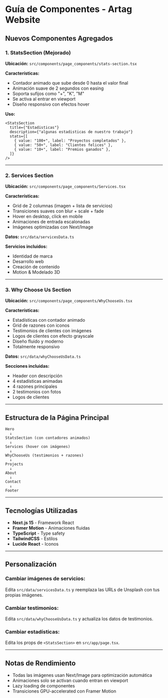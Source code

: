 # Guía de Componentes - Artag Website

## Nuevos Componentes Agregados

### 1. StatsSection (Mejorado)
**Ubicación:** `src/components/page_components/stats-section.tsx`

**Características:**
- Contador animado que sube desde 0 hasta el valor final
- Animación suave de 2 segundos con easing
- Soporta sufijos como "+", "K", "M"
- Se activa al entrar en viewport
- Diseño responsivo con efectos hover

**Uso:**
```tsx
<StatsSection
  title={"Estadisticas"}
  description={"algunas estadisticas de nuestro trabajo"}
  stats={[
    { value: "100+", label: "Proyectos completados" },
    { value: "50+", label: "Clientes felices" },
    { value: "10+", label: "Premios ganados" },
  ]}
/>
```

---

### 2. Services Section
**Ubicación:** `src/components/page_components/Services.tsx`

**Características:**
- Grid de 2 columnas (imagen + lista de servicios)
- Transiciones suaves con blur + scale + fade
- Hover en desktop, click en mobile
- Animaciones de entrada escalonadas
- Imágenes optimizadas con Next/Image

**Datos:** `src/data/servicesData.ts`

**Servicios incluidos:**
- Identidad de marca
- Desarrollo web
- Creación de contenido
- Motion & Modelado 3D

---

### 3. Why Choose Us Section
**Ubicación:** `src/components/page_components/WhyChooseUs.tsx`

**Características:**
- Estadísticas con contador animado
- Grid de razones con iconos
- Testimonios de clientes con imágenes
- Logos de clientes con efecto grayscale
- Diseño fluido y moderno
- Totalmente responsivo

**Datos:** `src/data/whyChooseUsData.ts`

**Secciones incluidas:**
- Header con descripción
- 4 estadísticas animadas
- 4 razones principales
- 2 testimonios con fotos
- Logos de clientes

---

## Estructura de la Página Principal

```
Hero
  ↓
StatsSection (con contadores animados)
  ↓
Services (hover con imágenes)
  ↓
WhyChooseUs (testimonios + razones)
  ↓
Projects
  ↓
About
  ↓
Contact
  ↓
Footer
```

---

## Tecnologías Utilizadas

- **Next.js 15** - Framework React
- **Framer Motion** - Animaciones fluidas
- **TypeScript** - Type safety
- **TailwindCSS** - Estilos
- **Lucide React** - Iconos

---

## Personalización

### Cambiar imágenes de servicios:
Edita `src/data/servicesData.ts` y reemplaza las URLs de Unsplash con tus propias imágenes.

### Cambiar testimonios:
Edita `src/data/whyChooseUsData.ts` y actualiza los datos de testimonios.

### Cambiar estadísticas:
Edita los props de `<StatsSection>` en `src/app/page.tsx`.

---

## Notas de Rendimiento

- Todas las imágenes usan Next/Image para optimización automática
- Animaciones solo se activan cuando entran en viewport
- Lazy loading de componentes
- Transiciones GPU-accelerated con Framer Motion
